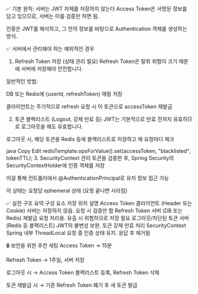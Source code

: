 ✅ 기본 원칙: 서버는 JWT 자체를 저장하지 않는다
Access Token은 서명된 정보를 담고 있으므로, 서버는 이를 검증만 하면 됨.

인증은 JWT를 해석하고, 그 안의 정보를 바탕으로 Authentication 객체를 생성하는 방식.

✅ 서버에서 관리해야 하는 예외적인 경우
1. Refresh Token 저장 (상태 관리 필요)
   Refresh Token은 탈취 위험이 크기 때문에 서버에 저장해야 안전합니다.

일반적인 방법:

DB 또는 Redis에 {userId, refreshToken} 매핑 저장

클라이언트는 주기적으로 refresh 요청 시 이 토큰으로 accessToken 재발급

2. 토큰 블랙리스트 (Logout, 강제 만료 등)
   JWT는 기본적으로 만료 전까지 유효하므로 로그아웃을 해도 유효합니다.

로그아웃 시, 해당 토큰을 Redis 등에 블랙리스트로 저장하고 매 요청마다 체크

java
Copy
Edit
redisTemplate.opsForValue().set(accessToken, "blacklisted", tokenTTL);
3. SecurityContext 관리
   토큰을 검증한 후, Spring Security의 SecurityContextHolder에 인증 객체를 저장

이걸 통해 컨트롤러에서 @AuthenticationPrincipal로 유저 정보 접근 가능

이 상태는 요청당 ephemeral 상태 (요청 끝나면 사라짐)

✅ 실전 구조 요약
구성 요소	저장 위치	설명
Access Token	클라이언트 (Header 또는 Cookie)	서버는 저장하지 않음. 요청 시 검증만 함
Refresh Token	서버 (DB 또는 Redis)	재발급 요청 처리용. 유출 시 위험하므로 저장 필요
로그아웃/차단된 토큰	서버 (Redis 등 블랙리스트)	JWT의 불변성 보완. 토큰 강제 만료 처리
SecurityContext	Spring 내부 ThreadLocal	요청 중 인증 상태 유지. 응답 후 제거됨

🔒 보안을 위한 추천 세팅
Access Token → 15분

Refresh Token → 1주일, 서버 저장

로그아웃 시 → Access Token 블랙리스트 등록, Refresh Token 삭제

토큰 재발급 시 → 기존 Refresh Token 폐기 후 새 토큰 발급